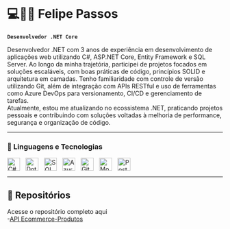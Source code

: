 # 💻👨‍💻 Felipe Passos

**`Desenvolvedor .NET Core`**

Desenvolvedor .NET com 3 anos de experiência em desenvolvimento de aplicações web utilizando C#, ASP.NET Core, Entity Framework e SQL Server. Ao longo da minha trajetória, participei de projetos focados em soluções escaláveis, com boas práticas de código, princípios SOLID e arquitetura em camadas. Tenho familiaridade com controle de versão utilizando Git, além de integração com APIs RESTful e uso de ferramentas como Azure DevOps para versionamento, CI/CD e gerenciamento de tarefas.  
Atualmente, estou me atualizando no ecossistema .NET, praticando projetos pessoais e contribuindo com soluções voltadas à melhoria de performance, segurança e organização de código.

---

### 🤖 Linguagens e Tecnologias

<!-- ícones -->
<img 
    align="left" 
    alt="C#"
    title="C#" 
    width="30px" 
    style="padding-right: 10px;" 
    src="https://cdn.jsdelivr.net/gh/devicons/devicon@latest/icons/csharp/csharp-original.svg" 
/>
<img 
    align="left" 
    alt="DotNetCore" 
    title=".NETCore"
    width="30px" 
    style="padding-right: 10px;" 
    src="https://cdn.jsdelivr.net/gh/devicons/devicon@latest/icons/dotnetcore/dotnetcore-original.svg" 
/>
<img 
    align="left" 
    alt="SQL" 
    title="SQL"
    width="30px" 
    style="padding-right: 10px;" 
    src="https://cdn.jsdelivr.net/gh/devicons/devicon@latest/icons/azuresqldatabase/azuresqldatabase-original.svg" 
/>
<img 
    align="left" 
    alt="Azure"
    title="Azure" 
    width="30px" 
    style="padding-right: 10px;" 
    src="https://cdn.jsdelivr.net/gh/devicons/devicon@latest/icons/azure/azure-original.svg" 
/>
<img 
    align="left" 
    alt="Git" 
    title="Git"
    width="30px" 
    style="padding-right: 10px;" 
    src="https://cdn.jsdelivr.net/gh/devicons/devicon@latest/icons/git/git-original.svg" 
/>
<img 
    align="left" 
    alt="MongoDb"
    title="MongoDB" 
    width="30px" 
    style="padding-right: 10px;" 
    src="https://cdn.jsdelivr.net/gh/devicons/devicon@latest/icons/mongodb/mongodb-original-wordmark.svg" 
/>
<img 
    align="left" 
    alt="Postman" 
    title="Postman"
    width="30px" 
    style="padding-right: 10px;" 
    src="https://cdn.jsdelivr.net/gh/devicons/devicon@latest/icons/postman/postman-original.svg" 
/>

<br clear="left"/>

---

## 🔗 Repositórios

Acesse o repositório completo aqui <br>
-[API Ecommerce-Produtos](https://github.com/Felipe-Passos03/3-Api-EcomerceProdutos)

<br/>
<br/>
